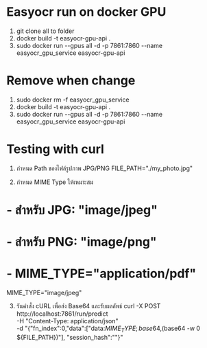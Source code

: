 # Easyocr run on docker GPU
1. git clone all to folder
2. docker build -t easyocr-gpu-api .
3. sudo docker run --gpus all -d -p 7861:7860 --name easyocr_gpu_service easyocr-gpu-api
# Remove when change 
1. sudo docker rm -f easyocr_gpu_service
2. docker build -t easyocr-gpu-api .
3. sudo docker run --gpus all -d -p 7861:7860 --name easyocr_gpu_service easyocr-gpu-api
# Testing with curl
 1. กำหนด Path ของไฟล์รูปภาพ JPG/PNG
FILE_PATH="./my_photo.jpg" 

2. กำหนด MIME Type ให้เหมาะสม
#    - สำหรับ JPG: "image/jpeg"
#    - สำหรับ PNG: "image/png"
#    - MIME_TYPE="application/pdf"
MIME_TYPE="image/jpeg" 

3. รันคำสั่ง cURL เพื่อส่ง Base64 และรับผลลัพธ์
curl -X POST http://localhost:7861/run/predict \
     -H "Content-Type: application/json" \
     -d "{\"fn_index\":0,\"data\":[\"data:${MIME_TYPE};base64,$(base64 -w 0 ${FILE_PATH})\"], \"session_hash\":\"\"}"
